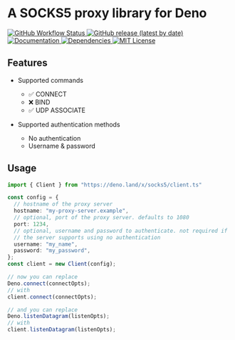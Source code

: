 # A SOCKS5 proxy library for Deno

<a href="https://github.com/rclarey/socks5/actions">
  <img src="https://img.shields.io/github/workflow/status/rclarey/socks5/CI" alt="GitHub Workflow Status" />
</a>
<a href="https://github.com/rclarey/socks5/releases">
  <img src="https://img.shields.io/github/v/release/rclarey/socks5" alt="GitHub release (latest by date)" />
</a>
<a href="https://doc.deno.land/https/raw.githubusercontent.com/rclarey/socks5/main/client.ts">
  <img src="https://doc.deno.land/badge.svg" alt="Documentation" />
</a>
<a href="https://deno-visualizer.danopia.net/dependencies-of/https/raw.githubusercontent.com/rclarey/socks5/main/client.ts">
  <img src="https://img.shields.io/endpoint?url=https%3A%2F%2Fdeno-visualizer.danopia.net%2Fshields%2Fdep-count%2Fhttps%2Fraw.githubusercontent.com%2Frclarey%2Fsocks5%2Fmain%2Fclient.ts" alt="Dependencies" />
</a>
<a href="https://github.com/rclarey/socks5/blob/main/LICENSE">
  <img src="https://img.shields.io/github/license/rclarey/socks5" alt="MIT License" />
</a>

## Features
- Supported commands
  - ✅ CONNECT
  - ❌ BIND
  - ✅ UDP ASSOCIATE
  
- Supported authentication methods
  - No authentication
  - Username & password

## Usage
```typescript
import { Client } from "https://deno.land/x/socks5/client.ts"

const config = {
  // hostname of the proxy server
  hostname: "my-proxy-server.example",
  // optional, port of the proxy server. defaults to 1080
  port: 1234,
  // optional, username and password to authenticate. not required if
  // the server supports using no authentication
  username: "my_name",
  password: "my_password",
};
const client = new Client(config);

// now you can replace
Deno.connect(connectOpts);
// with
client.connect(connectOpts);

// and you can replace
Deno.listenDatagram(listenOpts);
// with
client.listenDatagram(listenOpts);
